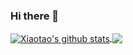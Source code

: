 ### Hi there 👋

<a href="https://guoxiaotao.xyz/">
  <img align="center" src="https://github-readme-stats.vercel.app/api?username=XiaotaoGuo" alt="Xiaotao's github stats"/>
</a>
<a href="https://guoxiaotao.xyz/">
  <img align="center" src="https://github-readme-stats.vercel.app/api/top-langs/?username=XiaotaoGuo&layout=compact" />
</a>

<!--
**XiaotaoGuo/XiaotaoGuo** is a ✨ _special_ ✨ repository because its `README.md` (this file) appears on your GitHub profile.

Here are some ideas to get you started:

- 🔭 I’m currently working on ...
- 🌱 I’m currently learning ...
- 👯 I’m looking to collaborate on ...
- 🤔 I’m looking for help with ...
- 💬 Ask me about ...
- 📫 How to reach me: ...
- 😄 Pronouns: ...
- ⚡ Fun fact: ...
-->

